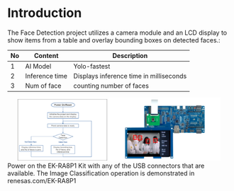 # Introduction


The Face Detection project utilizes a camera module and an LCD display to show items from a table and overlay bounding boxes on detected faces.:  


| No   | Content            | Description      |
| ---- | --------------- | --------- |
|1|AI Model|Yolo-fastest|
|2|Inference time|Displays inference time in milliseconds|
|3|Num of face|counting number of faces|

<div align="center">
<img src ="face_det.png" width="40%">  <img src ="Face_Det_demo.png" width="50%">  


<div align="left">
Power on the EK-RA8P1 Kit with any of the USB connectors that are available.  
The Image Classification operation is demonstrated in renesas.com/EK-RA8P1  





